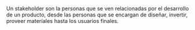 Un stakeholder son la personas que se ven relacionadas por el desarrollo de un producto, desde las personas que se encargan de diseñar, invertir, proveer materiales hasta los usuarios finales. 